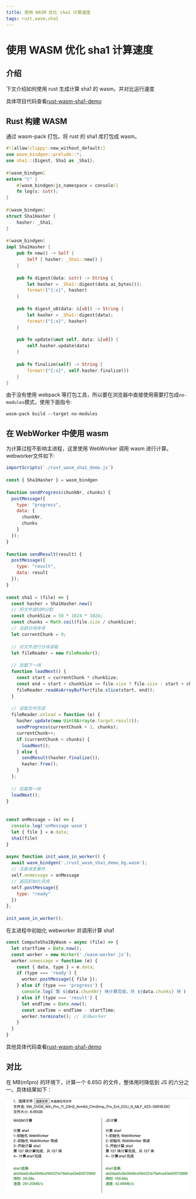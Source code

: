 ```yaml
---
title: 使用 WASM 优化 sha1 计算速度
tags: rust,wasm,sha1
---
```

# 使用 WASM 优化 sha1 计算速度

## 介绍
下文介绍如何使用 rust 生成计算 sha1 的 wasm。并对比运行速度

具体项目代码查看[rust-wasm-sha1-demo](https://github.com/LeoLun/rust-wasm-sha1-demo)


## Rust 构建 WASM
通过 wasm-pack 打包，将 rust 的 sha1 库打包成 wasm。

```rust
#![allow(clippy::new_without_default)]
use wasm_bindgen::prelude::*;
use sha1::{Digest, Sha1 as _Sha1};

#[wasm_bindgen]
extern "C" {
    #[wasm_bindgen(js_namespace = console)]
    fn log(s: &str);
}

#[wasm_bindgen]
struct Sha1Hasher {
    hasher: _Sha1,
}

#[wasm_bindgen]
impl Sha1Hasher {
    pub fn new() -> Self {
        Self { hasher: _Sha1::new() }
    }

    pub fn digest(data: &str) -> String {
        let hasher = _Sha1::digest(data.as_bytes());
        format!("{:x}", hasher)
    }

    pub fn digest_u8(data: &[u8]) -> String {
        let hasher = _Sha1::digest(data);
        format!("{:x}", hasher)
    }

    pub fn update(&mut self, data: &[u8]) {
        self.hasher.update(data)
    }

    pub fn finalize(self) -> String {
        format!("{:x}", self.hasher.finalize())
    }
}
```

由于没有使用 webpack 等打包工具，所以要在浏览器中直接使用需要打包成`no-modules`模式，使用下面指令:

```shell
wasm-pack build --target no-modules
```

## 在 WebWorker 中使用 wasm
为计算过程不影响主进程，这里使用 WebWorker 调用 wasm 进行计算。webworker文件如下:
```js
importScripts('./rust_wasm_sha1_demo.js')

const { Sha1Hasher } = wasm_bindgen

function sendProgress(chunkNr, chunks) {
  postMessage({
    type: "progress",
    data: {
      chunkNr,
      chunks
    }
  });
}

function sendResult(result) {
  postMessage({
    type: "result",
    data: result
  });
}

const sha1 = (file) => {
  const hasher = Sha1Hasher.new()
  // 将文件按50M分割
  const chunkSize = 50 * 1024 * 1024;
  const chunks = Math.ceil(file.size / chunkSize);
  // 当前分块序号
  let currentChunk = 0;

  // 对文件进行分块读取
  let fileReader = new FileReader();

  // 加载下一块
  function loadNext() {
    const start = currentChunk * chunkSize;
    const end = start + chunkSize >= file.size ? file.size : start + chunkSize;
    fileReader.readAsArrayBuffer(file.slice(start, end));
  }

  // 读取文件完成
  fileReader.onload = function (e) {
    hasher.update(new Uint8Array(e.target.result));
    sendProgress(currentChunk + 1, chunks);
    currentChunk++;
    if (currentChunk < chunks) {
      loadNext();
    } else {
      sendResult(hasher.finalize());
      hasher.free();
    }
  };

  // 加载第一块
  loadNext();
}


const onMessage = (e) => {
  console.log('onMessage wasm')
  let { file } = e.data;
  sha1(file)
}

async function init_wasm_in_worker() {
  await wasm_bindgen('./rust_wasm_sha1_demo_bg.wasm');
  // 注册消息事件
  self.onmessage = onMessage
  // 返回初始化完成
  self.postMessage({
    type: "ready"
  })
};

init_wasm_in_worker();
```

在主进程中初始化 webworker 并调用计算 sha1
```js
const ComputeSha1ByWasm = async (file) => {
  let startTime = Date.now();
  const worker = new Worker('./wasm-worker.js');
  worker.onmessage = function (e) {
    const { data, type } = e.data;
    if (type === 'ready') {
      worker.postMessage({ file });
    } else if (type === 'progress') {
      console.log(`第 ${data.chunkNr} 块计算完成，共 ${data.chunks} 块`)
    } else if (type === 'result') {
      let endTime = Date.now();
      const useTime = endTime - startTime;
      worker.terminate(); // 关闭worker
    }
  }
}
```

其他具体代码查看[rust-wasm-sha1-demo](https://github.com/LeoLun/rust-wasm-sha1-demo)

## 对比
在 MB(m1pro) 的环境下，计算一个 6.65G 的文件，整体用时降低到 JS 的六分之一。具体结果如下：

![sha1 对比](../assets/rust-wasm-sha1-demo/result.png)